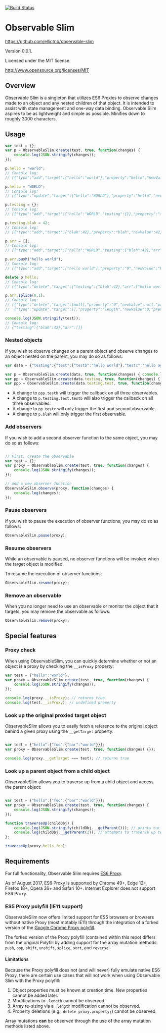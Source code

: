[![Build Status](https://travis-ci.org/ElliotNB/observable-slim.svg?branch=master)](https://travis-ci.org/ElliotNB/observable-slim)

# Observable Slim
https://github.com/elliotnb/observable-slim

Version 0.0.1.

Licensed under the MIT license:

http://www.opensource.org/licenses/MIT

## Overview 
Observable Slim is a singleton that utilizes ES6 Proxies to observe changes made to an object 
and any nested children of that object. It is intended to assist with state management and one-way 
data binding. Observable Slim aspires to be as lightweight and simple as possible. Minifies 
down to roughly 3000 characters.

## Usage

```javascript
var test = {};
var p = ObservableSlim.create(test, true, function(changes) {
	console.log(JSON.stringify(changes));
});

p.hello = "world";   
// Console log:
// [{"type":"add","target":{"hello":"world"},"property":"hello","newValue":"world","currentPath":"hello","proxy":{"hello":"world"}}]

p.hello = "WORLD";
// Console log:
// [{"type":"update","target":{"hello":"WORLD"},"property":"hello","newValue":"WORLD","previousValue":"world","currentPath":"hello","proxy":{"hello":"WORLD"}}]

p.testing = {};   
// Console log:
// [{"type":"add","target":{"hello":"WORLD","testing":{}},"property":"testing","newValue":{},"currentPath":"testing","proxy":{"hello":"WORLD","testing":{}}}]

p.testing.blah = 42;   
// Console log:
// [{"type":"add","target":{"blah":42},"property":"blah","newValue":42,"currentPath":"testing.blah","proxy":{"blah":42}}]

p.arr = [];   
// Console log:
// [{"type":"add","target":{"hello":"WORLD","testing":{"blah":42},"arr":[]},"property":"arr","newValue":[],"currentPath":"arr","proxy":{"hello":"WORLD","testing":{"blah":42},"arr":[]}}]

p.arr.push("hello world");   
// Console log:
// [{"type":"add","target":["hello world"],"property":"0","newValue":"hello world","currentPath":"arr","proxy":["hello world"]}]

delete p.hello;  
// Console log:
// [{"type":"delete","target":{"testing":{"blah":42},"arr":["hello world"]},"property":"hello","newValue":null,"previousValue":"WORLD","currentPath":"hello","proxy":{"testing":{"blah":42},"arr":["hello world"]}}]

p.arr.splice(0,1);   
// Console log:
// [{"type":"delete","target":[null],"property":"0","newValue":null,"previousValue":"hello world","currentPath":"arr","proxy":[null]},
//	{"type":"update","target":[],"property":"length","newValue":0,"previousValue":1,"currentPath":"arr","proxy":[]}]

console.log(JSON.stringify(test));   
// Console log:
// {"testing":{"blah":42},"arr":[]}

```

### Nested objects

If you wish to observe changes on a parent object and observe changes to an object nested on the parent, you may do so as follows:
```javascript
var data = {"testing":{"test":{"testb":"hello world"},"testc":"hello again"},"blah":"tree"};

var p = ObservableSlim.create(data, true, function(changes) { console.log("First observable");console.log(changes); });
var pp = ObservableSlim.create(data.testing, true, function(changes) { console.log("Second observable");console.log(changes); });
var ppp = ObservableSlim.create(data.testing.test, true, function(changes) { console.log("Third observable");console.log(changes); });
```

- A change to `ppp.testb` will trigger the callback on all three observables. 
- A change to `p.testing.test.testb` will also trigger the callback on all three observables.
- A change to `pp.testc` will only trigger the first and second observable.
- A change to `p.blah` will only trigger the first observable.

### Add observers

If you wish to add a second observer function to the same object, you may do so as follows:
```javascript

// First, create the observable
var test = {};
var proxy = ObservableSlim.create(test, true, function(changes) {
	console.log(JSON.stringify(changes));
});

// Add a new observer function
ObservableSlim.observe(proxy, function(changes) {
	console.log(changes);
});
```

### Pause observers

If you wish to pause the execution of observer functions, you may do so as follows:
```javascript
ObservableSlim.pause(proxy);
```

### Resume observers

While an observable is paused, no observer functions will be invoked when the target object is modified.

To resume the execution of observer functions:

```javascript
ObservableSlim.resume(proxy);
```

### Remove an observable

When you no longer need to use an observable or monitor the object that it targets, you may remove the observable as follows:

```javascript
ObservableSlim.remove(proxy);
```

## Special features

### Proxy check

When using ObservableSlim, you can quickly determine whether or not an object is a proxy by checking the `__isProxy` property:

```javascript
var test = {"hello":"world"};
var proxy = ObservableSlim.create(test, true, function(changes) {
	console.log(JSON.stringify(changes));
});

console.log(proxy.__isProxy); // returns true
console.log(test.__isProxy); // undefined property
```

### Look up the original proxied target object

ObservableSlim allows you to easily fetch a reference to the original object behind a given proxy using the `__getTarget` property:

```javascript

var test = {"hello":{"foo":{"bar":"world"}}};
var proxy = ObservableSlim.create(test, true, function(changes) {});

console.log(proxy.__getTarget === test); // returns true

```

### Look up a parent object from a child object

ObservableSlim allows you to traverse up from a child object and access the parent object:

```javascript

var test = {"hello":{"foo":{"bar":"world"}}};
var proxy = ObservableSlim.create(test, true, function(changes) {
	console.log(JSON.stringify(changes));
});

function traverseUp(childObj) {
	console.log(JSON.stringify(childObj.__getParent())); // prints out test.hello: {"foo":{"bar":"world"}}
	console.log(childObj.__getParent(2)); // attempts to traverse up two levels, returns undefined because test.hello does not have a parent object
};

traverseUp(proxy.hello.foo);
```


## Requirements

For full functionality, Observable Slim requires [ES6 Proxy](https://developer.mozilla.org/en-US/docs/Web/JavaScript/Reference/Global_Objects/Proxy).

As of August 2017, ES6 Proxy is supported by Chrome 49+, Edge 12+, Firefox 18+, Opera 36+ and Safari 10+. Internet Explorer does not support ES6 Proxy.

### ES5 Proxy polyfill (IE11 support) ###

ObservableSlim now offers limited support for ES5 browsers or browsers without native Proxy (most motably IE11) through the integration of a forked version of the [Google Chrome Proxy polyfill](https://github.com/GoogleChrome/proxy-polyfill).

The forked version of the Proxy polyfill (contained within this repo) differs from the original Polyfill by adding support for the array mutation methods: `push`, `pop`, `shift`, `unshift`, `splice`, `sort`, and `reverse`.

#### Limitations ####

Because the Proxy polyfill does not (and will never) fully emulate native ES6 Proxy, there are certain use cases that will not work when using Observable Slim with the Proxy polyfill:

1. Object properties must be known at creation time. New properties cannot be added later.
2. Modifications to `.length` cannot be observed.
3. Array re-sizing via a `.length` modification cannot be observed.
4. Property deletions (e.g., `delete proxy.property;`) cannot be observed.

Array mutations **can** be observed through the use of the array mutation methods listed above.



